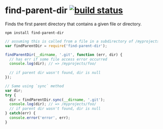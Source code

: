 # find-parent-dir [![build status](https://secure.travis-ci.org/thlorenz/find-parent-dir.png)](http://travis-ci.org/thlorenz/find-parent-dir)

Finds the first parent directory that contains a given file or directory.

    npm install find-parent-dir

```js
// assuming this is called from a file in a subdirectory of /myprojects/foo which contains .git directory
var findParentDir = require('find-parent-dir');

findParentDir(__dirname, '.git', function (err, dir) {
  // has err if some file access error occurred
  console.log(dir); // => /myprojects/foo/
  
  // if parent dir wasn't found, dir is null
});

// Same using `sync` method
var dir;
try { 
  dir = findParentDir.sync(__dirname, '.git');
  console.log(dir); // => /myprojects/foo/
  // if parent dir wasn't found, dir is null
} catch(err) {
  console.error('error', err); 
}
```
